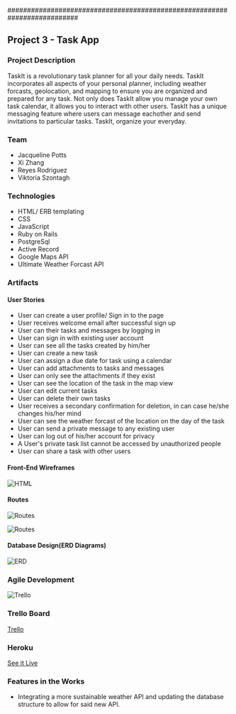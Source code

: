 ##########################################################################

## Project 3 - Task App


### Project Description

TaskIt is a revolutionary task planner for all your daily needs.
TaskIt incorporates all aspects of your personal planner, including weather forcasts,
geolocation, and mapping to ensure you are organized and prepared for any task. Not only does TaskIt allow you manage your own task calendar, it allows you to interact with other users. 
TaskIt has a unique messaging feature where users can message eachother and send invitations to 
particular tasks.  TaskIt, organize your everyday.


### Team
* Jacqueline Potts
* Xi Zhang
* Reyes Rodriguez
* Viktoria Szontagh

### Technologies
* HTML/ ERB templating
* CSS
* JavaScript
* Ruby on Rails
* PostgreSql
* Active Record
* Google Maps API
* Ultimate Weather Forcast API

### Artifacts
#### User Stories
* User can create a user profile/ Sign in to the page
* User receives welcome email after successful sign up
* User can their tasks and messages by logging in
* User can sign in with existing user account
* User can see all the tasks created by him/her
* User can create a new task
* User can assign a due date for task using a calendar
* User can add attachments to tasks and messages
* User can only see the attachments if they exist
* User can see the location of the task in the map view
* User can edit current tasks
* User can delete their own tasks
* User receives a secondary confirmation for deletion, in can case he/she changes his/her mind
* User can see the weather forcast of the location on the day of the task
* User can send a private message to any existing user
* User can log out of his/her account for privacy
* A User's private task list cannot be accessed by unauthorized people
* User can share a task with other users



#### Front-End Wireframes
![HTML](app/assets/images/routes.png)

#### Routes

![Routes](app/assets/images/routes1.png)

![Routes](app/assets/images/routes2.png)

#### Database Design(ERD Diagrams)
![ERD](app/assets/images/ERD.png)

### Agile Development
![Trello](app/assets/images/trello.png)


### Trello Board
[Trello](https://trello.com/b/5ngCFpBF/project-3)

### Heroku
[See it Live](https://task-it-app.herokuapp.com/)

### Features in the Works
* Integrating a more sustainable weather API and updating the database structure to allow for said new API.
